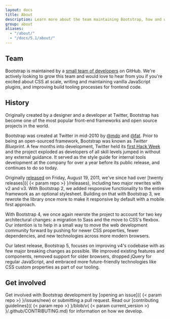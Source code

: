```yaml
---
layout: docs
title: About
description: Learn more about the team maintaining Bootstrap, how and why the project started, and how to get involved.
group: about
aliases:
  - "/about/"
  - "/docs/5.1/about/"
---
```


## Team

Bootstrap is maintained by a [small team of developers](https://github.com/orgs/twbs/people) on GitHub. We're actively looking to grow this team and would love to hear from you if you're excited about CSS at scale, writing and maintaining vanilla JavaScript plugins, and improving build tooling processes for frontend code.

## History

Originally created by a designer and a developer at Twitter, Bootstrap has become one of the most popular front-end frameworks and open source projects in the world.

Bootstrap was created at Twitter in mid-2010 by [@mdo](https://twitter.com/mdo) and [@fat](https://twitter.com/fat). Prior to being an open-sourced framework, Bootstrap was known as _Twitter Blueprint_. A few months into development, Twitter held its [first Hack Week](https://blog.twitter.com/engineering/en_us/a/2010/hack-week.html) and the project exploded as developers of all skill levels jumped in without any external guidance. It served as the style guide for internal tools development at the company for over a year before its public release, and continues to do so today.

Originally [released](https://blog.twitter.com/developer/en_us/a/2011/bootstrap-twitter.html) on <time datetime="2011-08-19 11:25">Friday, August 19, 2011</time>, we've since had over [twenty releases]({ {< param repo >} }/releases), including two major rewrites with v2 and v3. With Bootstrap 2, we added responsive functionality to the entire framework as an optional stylesheet. Building on that with Bootstrap 3, we rewrote the library once more to make it responsive by default with a mobile first approach.

With Bootstrap 4, we once again rewrote the project to account for two key architectural changes: a migration to Sass and the move to CSS's flexbox. Our intention is to help in a small way to move the web development community forward by pushing for newer CSS properties, fewer dependencies, and new technologies across more modern browsers.

Our latest release, Bootstrap 5, focuses on improving v4's codebase with as few major breaking changes as possible. We improved existing features and components, removed support for older browsers, dropped jQuery for regular JavaScript, and embraced more future-friendly technologies like CSS custom properties as part of our tooling.

## Get involved

Get involved with Bootstrap development by [opening an issue]({ {< param repo >} }/issues/new) or submitting a pull request. Read our [contributing guidelines]({ {< param repo >} }/blob/v{ {< param current_version >} }/.github/CONTRIBUTING.md) for information on how we develop.
